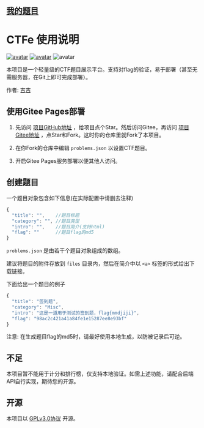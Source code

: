 ## [我的题目](https://annna777.github.io/ctfe/)


# CTFe 使用说明

[![avatar](https://gitee.com/mmdjiji/yygq.js/raw/master/assets/license.svg)](https://choosealicense.com/licenses/gpl-3.0/) [![avatar](https://gitee.com/mmdjiji/yygq.js/raw/master/assets/language.svg)](https://www.javascript.com/) ![avatar](https://img.shields.io/badge/deploy-everywhere-blue)

本项目是一个轻量级的CTF题目展示平台。支持对flag的验证，易于部署（甚至无需服务器，在Git上即可完成部署）。

作者: [吉吉](https://github.com/mmdjiji)

## 使用Gitee Pages部署

1. 先访问 [项目GitHub地址](https://github.com/mmdjiji/ctfe) ，给项目点个Star。然后访问Gitee，再访问 [项目Gitee地址](https://gitee.com/mmdjiji/ctfe) ，点Star和Fork。这时你的仓库里就Fork了本项目。

2. 在你Fork的仓库中编辑 `problems.json` 以设置CTF题目。

3. 开启Gitee Pages服务部署以便其他人访问。

## 创建题目
一个题目对象包含如下信息(在实际配置中请删去注释)
```js
{
  "title": "",    //题目标题
  "category": "", //题目类型
  "intro": "",    //题目简介(支持html)
  "flag": ""      //题目flag的md5
}
```
`problems.json` 是由若干个题目对象组成的数组。

建议将题目的附件存放到 `files` 目录内，然后在简介中以 `<a>` 标签的形式给出下载链接。

下面给出一个题目的例子
```js
{
  "title": "签到题",
  "category": "Misc",
  "intro": "这是一道用于测试的签到题，flag{mmdjiji}",
  "flag": "98ac2c421a41a84fe1e15287ee8e93bf"
}
```

注意: 在生成题目flag的md5时，请最好使用本地生成，以防被记录后可逆。

## 不足
本项目暂不能用于计分和排行榜，仅支持本地验证。如需上述功能，请配合后端API自行实现，期待您的开源。

## 开源
本项目以 [GPLv3.0协议](https://choosealicense.com/licenses/gpl-3.0/) 开源。

